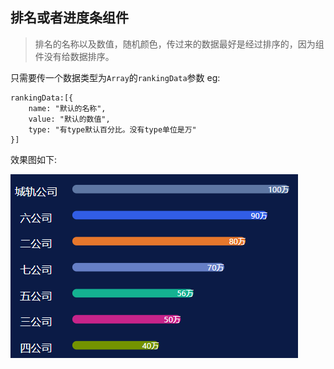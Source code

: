 ## 排名或者进度条组件

> 排名的名称以及数值，随机颜色，传过来的数据最好是经过排序的，因为组件没有给数据排序。

只需要传一个数据类型为`Array`的`rankingData`参数
eg:
```
rankingData:[{
    name: "默认的名称",
    value: "默认的数值",
    type: "有type默认百分比。没有type单位是万"
}]
```
效果图如下:

![效果图](../../images/排名或者进度条组件.png)

